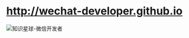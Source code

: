 http://wechat-developer.github.io
==

<img src="https://dn-lisite.qbox.me/qrcode/zhishixingqiu-wechat-developer-320x430.jpg" alt="知识星球-微信开发者" title="知识星球-微信开发者" />

